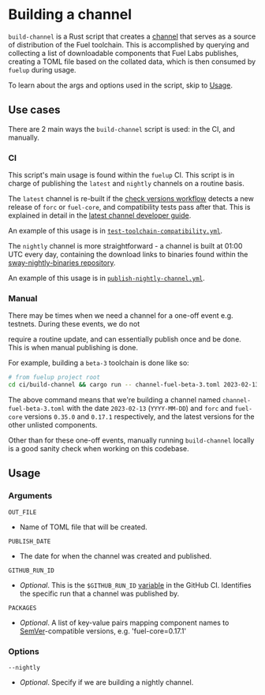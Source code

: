 # Building a channel

`build-channel` is a Rust script that creates a [channel] that serves as a source of distribution of
the Fuel toolchain. This is accomplished by querying and collecting a list of downloadable components that
Fuel Labs publishes, creating a TOML file based on the collated data, which is then consumed by `fuelup`
during usage.

To learn about the args and options used in the script, skip to [Usage].

## Use cases

There are 2 main ways the `build-channel` script is used: in the CI, and manually.

### CI

This script's main usage is found within the `fuelup` CI. This script is in charge of publishing the `latest` and
`nightly` channels on a routine basis.

The `latest` channel is re-built if the [check versions workflow] detects a new release of `forc` or `fuel-core`, and
compatibility tests pass after that. This is explained in detail in the [latest channel developer guide].

An example of this usage is in [`test-toolchain-compatibility.yml`].

The `nightly` channel is more straightforward - a channel is built at 01:00 UTC every day, containing the download
links to binaries found within the [sway-nightly-binaries repository].

An example of this usage is in [`publish-nightly-channel.yml`].

### Manual

There may be times when we need a channel for a one-off event e.g. testnets. During these events, we do not

require a routine update, and can essentially publish once and be done. This is when manual publishing is done.

For example, building a `beta-3` toolchain is done like so:

```sh
# from fuelup project root
cd ci/build-channel && cargo run -- channel-fuel-beta-3.toml 2023-02-13 forc=0.35.0 fuel-core=0.17.1
```

The above command means that we're building a channel named `channel-fuel-beta-3.toml` with the date `2023-02-13` (`YYYY-MM-DD`)
and `forc` and `fuel-core` versions `0.35.0` and `0.17.1` respectively, and the latest versions for the other unlisted components.

Other than for these one-off events, manually running `build-channel` locally is a good sanity check when working
on this codebase.

## Usage

### Arguments

`OUT_FILE`

- Name of TOML file that will be created.

`PUBLISH_DATE`

- The date for when the channel was created and published.

`GITHUB_RUN_ID`

- _Optional_. This is the `$GITHUB_RUN_ID` [variable] in the GitHub CI. Identifies the specific run that a channel was published by.

`PACKAGES`

- _Optional_. A list of key-value pairs mapping component names to [SemVer]-compatible versions, e.g. 'fuel-core=0.17.1'

### Options

`--nightly`

- _Optional_. Specify if we are building a nightly channel.

[Usage]: #usage
[check versions workflow]: https://github.com/FuelLabs/fuelup/actions/workflows/index-versions.yml
[latest channel developer guide]: ../concepts/channels.md#understanding-the-latest-workflow
[`test-toolchain-compatibility.yml`]: https://github.com/FuelLabs/fuelup/blob/3abe817673184ac17a78b2a8965234813ac6d911/.github/workflows/test-toolchain-compatibility.yml#L174
[sway-nightly-binaries repository]: https://github.com/FuelLabs/sway-nightly-binaries
[`publish-nightly-channel.yml`]: https://github.com/FuelLabs/fuelup/blob/3abe817673184ac17a78b2a8965234813ac6d911/.github/workflows/publish-nightly-channel.yml#L37
[channel]: ../concepts/channels.md
[variable]: https://docs.github.com/en/actions/learn-github-actions/variables
[SemVer]: https://semver.org/
